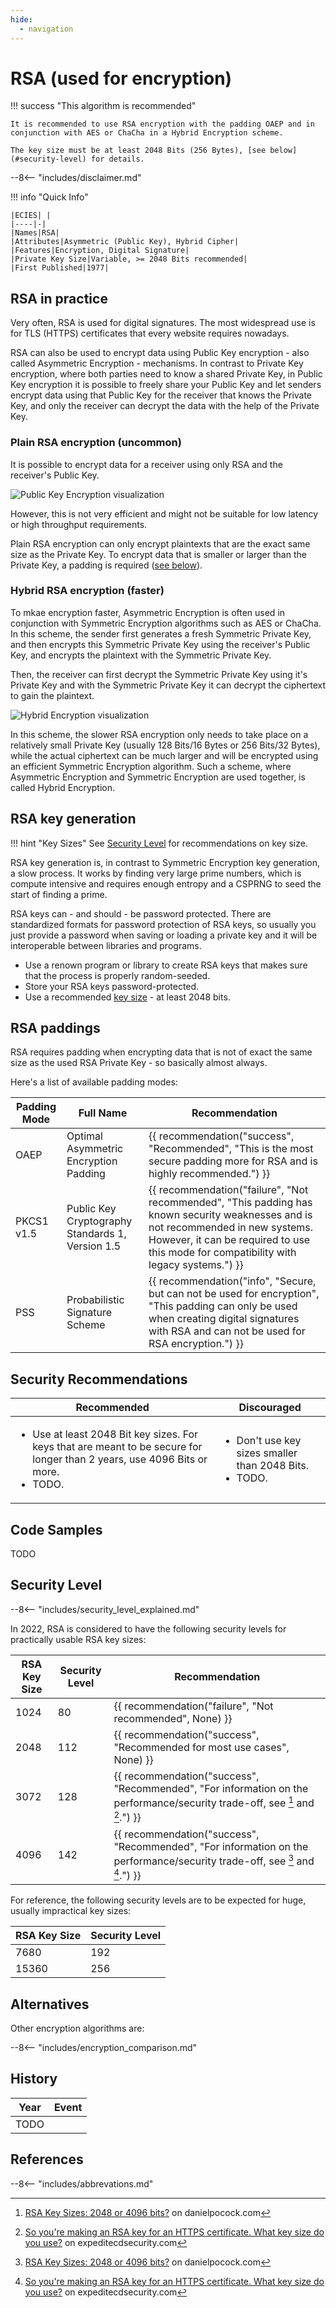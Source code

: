 ```yaml
---
hide:
  - navigation
---
```


# RSA (used for encryption)

!!! success "This algorithm is recommended"

    It is recommended to use RSA encryption with the padding OAEP and in conjunction with AES or ChaCha in a Hybrid Encryption scheme.

    The key size must be at least 2048 Bits (256 Bytes), [see below](#security-level) for details.

--8<-- "includes/disclaimer.md"

!!! info "Quick Info"

    |ECIES| |
    |----|-|
    |Names|RSA|
    |Attributes|Asymmetric (Public Key), Hybrid Cipher|
    |Features|Encryption, Digital Signature|
    |Private Key Size|Variable, >= 2048 Bits recommended|
    |First Published|1977|

## RSA in practice

Very often, RSA is used for digital signatures. The most widespread use is for TLS (HTTPS) certificates that every website requires nowadays.

RSA can also be used to encrypt data using Public Key encryption - also called Asymmetric Encryption - mechanisms. In contrast to Private Key encryption, where both parties need to know a shared Private Key, in Public Key encryption it is possible to freely share your Public Key and let senders encrypt data using that Public Key for the receiver that knows the Private Key, and only the receiver can decrypt the data with the help of the Private Key.

### Plain RSA encryption (uncommon)

It is possible to encrypt data for a receiver using only RSA and the receiver's Public Key.

![Public Key Encryption visualization](/images/public-key-encryption.png)

However, this is not very efficient and might not be suitable for low latency or high throughput requirements.

Plain RSA encryption can only encrypt plaintexts that are the exact same size as the Private Key. To encrypt data that is smaller or larger than the Private Key, a padding is required ([see below](#rsa-paddings)).

### Hybrid RSA encryption (faster)

To mkae encryption faster, Asymmetric Encryption is often used in conjunction with Symmetric Encryption algorithms such as AES or ChaCha. In this scheme, the sender first generates a fresh Symmetric Private Key, and then encrypts this Symmetric Private Key using the receiver's Public Key, and encrypts the plaintext with the Symmetric Private Key.

Then, the receiver can first decrypt the Symmetric Private Key using it's Private Key and with the Symmetric Private Key it can decrypt the ciphertext to gain the plaintext.

![Hybrid Encryption visualization](/images/hybrid-encryption.png)

In this scheme, the slower RSA encryption only needs to take place on a relatively small Private Key (usually 128 Bits/16 Bytes or 256 Bits/32 Bytes), while the actual ciphertext can be much larger and will be encrypted using an efficient Symmetric Encryption algorithm. Such a scheme, where Asymmetric Encryption and Symmetric Encryption are used together, is called Hybrid Encryption.

## RSA key generation

!!! hint "Key Sizes"
    See [Security Level](#security-level) for recommendations on key size.

RSA key generation is, in contrast to Symmetric Encryption key generation, a slow process. It works by finding very large prime numbers, which is compute intensive and requires enough entropy and a CSPRNG to seed the start of finding a prime.

RSA keys can - and should - be password protected. There are standardized formats for password protection of RSA keys, so usually you just provide a password when saving or loading a private key and it will be interoperable between libraries and programs.

<ul class="recommendations">
    <li>Use a renown program or library to create RSA keys that makes sure that the process is properly random-seeded.</li>
    <li>Store your RSA keys password-protected.</li>
    <li>Use a recommended <a href="#security-level">key size</a> - at least 2048 bits.</li>
</ul>

## RSA paddings

RSA requires padding when encrypting data that is not of exact the same size as the used RSA Private Key - so basically almost always.

Here's a list of available padding modes:

|Padding Mode|Full Name|Recommendation|
|------------|---------|--------------|
|OAEP|Optimal Asymmetric Encryption Padding|{{ recommendation("success", "Recommended", "This is the most secure padding more for RSA and is highly recommended.") }}|
|PKCS1 v1.5|Public Key Cryptography Standards 1, Version 1.5|{{ recommendation("failure", "Not recommended", "This padding has known security weaknesses and is not recommended in new systems. However, it can be required to use this mode for compatibility with legacy systems.") }}|
|PSS|Probabilistic Signature Scheme|{{ recommendation("info", "Secure, but can not be used for encryption", "This padding can only be used when creating digital signatures with RSA and can not be used for RSA encryption.") }}|

## Security Recommendations

<table>
    <thead>
        <tr>
            <th>Recommended</th>
            <th>Discouraged</th>
        </tr>
    </thead>
    <tbody>
      <tr>
<td>
<ul class="recommendations">
    <li>Use at least 2048 Bit key sizes. For keys that are meant to be secure for longer than 2 years, use 4096 Bits or more.</li>
    <li>TODO.</li>
</ul>
</td>
<td>
<ul class="discouragements">
    <li>Don't use key sizes smaller than 2048 Bits.</li>
    <li>TODO.</li>
</ul>
</td>
      </tr>
    </tbody>
</table>

## Code Samples

TODO

## Security Level

--8<-- "includes/security_level_explained.md"

In 2022, RSA is considered to have the following security levels for practically usable RSA key sizes:

|RSA Key Size|Security Level|Recommendation|
|------------|--------------|--------------|
|1024|80|{{ recommendation("failure", "Not recommended", None) }}|
|2048|112|{{ recommendation("success", "Recommended for most use cases", None) }}|
|3072|128|{{ recommendation("success", "Recommended", "For information on the performance/security trade-off, see [^1] and [^2].") }}|
|4096|142|{{ recommendation("success", "Recommended", "For information on the performance/security trade-off, see [^1] and [^2].") }}|

For reference, the following security levels are to be expected for huge, usually impractical key sizes:

|RSA Key Size|Security Level|
|------------|--------------|
|7680|192|
|15360|256|

## Alternatives

Other encryption algorithms are:

--8<-- "includes/encryption_comparison.md"

## History

|Year|Event|
|--------|----|
|TODO||

## References

[^1]: [RSA Key Sizes: 2048 or 4096 bits?](https://danielpocock.com/rsa-key-sizes-2048-or-4096-bits/) on danielpocock.com
[^2]: [So you're making an RSA key for an HTTPS certificate. What key size do you use?](https://expeditedsecurity.com/blog/measuring-ssl-rsa-keys/) on expeditecdsecurity.com

--8<-- "includes/abbrevations.md"
